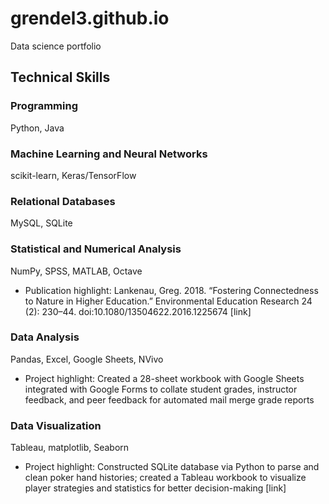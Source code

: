 # grendel3.github.io
Data science portfolio
## Technical Skills
### Programming
Python, Java
### Machine Learning and Neural Networks
scikit-learn, Keras/TensorFlow
### Relational Databases
MySQL, SQLite
### Statistical and Numerical Analysis
NumPy, SPSS, MATLAB, Octave
* Publication highlight: Lankenau, Greg. 2018. “Fostering Connectedness to Nature in Higher Education.” Environmental Education Research 24 (2): 230–44. doi:10.1080/13504622.2016.1225674 [link]
### Data Analysis
Pandas, Excel, Google Sheets, NVivo
*	Project highlight: Created a 28-sheet workbook with Google Sheets integrated with Google Forms to collate student grades, instructor feedback, and peer feedback for automated mail merge grade reports
### Data Visualization
Tableau, matplotlib, Seaborn
* Project highlight: Constructed SQLite database via Python to parse and clean poker hand histories; created a Tableau workbook to visualize player strategies and statistics for better decision-making [link]
